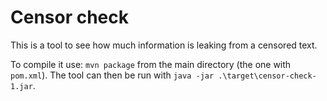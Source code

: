 # Censor check

This is a tool to see how much information is leaking from a censored text.

To compile it use: `mvn package` from the main directory (the one with `pom.xml`).
The tool can then be run with `java -jar .\target\censor-check-1.jar`.



